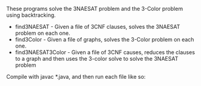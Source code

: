 These programs solve the 3NAESAT problem and the 3-Color problem using backtracking. 

- find3NAESAT - Given a file of 3CNF clauses, solves the 3NAESAT problem on each one.
- find3Color - Given a file of graphs, solves the 3-Color problem on each one.
- find3NAESAT3Color - Given a file of 3CNF causes, reduces the clauses to a graph and then uses the 3-color solve to solve the 3NAESAT problem

Compile with javac *.java, and then run each file like so:
